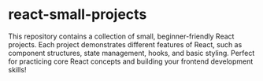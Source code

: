 # react-small-projects
This repository contains a collection of small, beginner-friendly React projects. Each project demonstrates different features of React, such as component structures, state management, hooks, and basic styling. Perfect for practicing core React concepts and building your frontend development skills!
